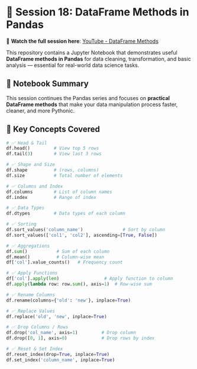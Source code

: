 # 🐼 Session 18: DataFrame Methods in Pandas

🎥 **Watch the full session here**: [YouTube - DataFrame Methods](https://www.youtube.com/live/zTa4MIrGTIE?si=gKobqsOzT5CxP8Ub)

This repository contains a Jupyter Notebook that demonstrates useful **DataFrame methods in Pandas** for data cleaning, transformation, and basic analysis — essential for real-world data science tasks.

## 📘 Notebook Summary

This session continues the Pandas series and focuses on **practical DataFrame methods** that make your data manipulation process faster, cleaner, and more Pythonic.

## 🧠 Key Concepts Covered

```python
# ✅ Head & Tail
df.head()         # View top 5 rows
df.tail(3)        # View last 3 rows

# ✅ Shape and Size
df.shape          # (rows, columns)
df.size           # Total number of elements

# ✅ Columns and Index
df.columns        # List of column names
df.index          # Range of index

# ✅ Data Types
df.dtypes         # Data types of each column

# ✅ Sorting
df.sort_values('column_name')               # Sort by column
df.sort_values(['col1', 'col2'], ascending=[True, False])

# ✅ Aggregations
df.sum()           # Sum of each column
df.mean()          # Column-wise mean
df['col'].value_counts()   # Frequency count

# ✅ Apply Functions
df['col'].apply(len)                 # Apply function to column
df.apply(lambda row: row.sum(), axis=1)  # Row-wise sum

# ✅ Rename Columns
df.rename(columns={'old': 'new'}, inplace=True)

# ✅ Replace Values
df.replace('old', 'new', inplace=True)

# ✅ Drop Columns / Rows
df.drop('col_name', axis=1)         # Drop column
df.drop([0, 1], axis=0)             # Drop rows by index

# ✅ Reset & Set Index
df.reset_index(drop=True, inplace=True)
df.set_index('column_name', inplace=True)
